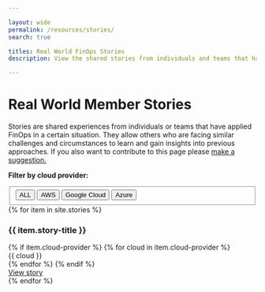 ```yaml
---

layout: wide
permalink: /resources/stories/
search: true

titles: Real World FinOps Stories
description: View the shared stories from individuals and teams that have applied FinOps in a certain situation, allowing others to learn who are facing similar challenges. 

---
```


# Real World Member Stories

Stories are shared experiences from individuals or teams that have applied FinOps in a certain situation. They allow others who are facing similar challenges and circumstances to learn and gain insights into previous approaches. If you also want to contribute to this page please <a href="javascript:void(0);" onclick="modalToggle('modal-contribute')">make a suggestion.</a>


<b>Filter by cloud provider:</b>
<fieldset data-filter-group class="mb-4">
  <button type="button" class="badge-dgrey" data-filter="all">ALL</button>
  <button type="button" class="badge-dgrey" data-filter=".aws">AWS</button>
  <button type="button" class="badge-dgrey" data-filter=".gcp">Google Cloud</button>
  <button type="button" class="badge-dgrey" data-filter=".azure">Azure</button>
</fieldset>


<div class="flex flex-col md:flex-row flex-wrap items-stretch mt-4 js-stories" id="js-stories">
{% for item in site.stories %}
  <div class="md:w-1/2 lg:w-1/3 p-3 flex items-stretch mix {% if item.cloud-provider %}{% for cloud in item.cloud-provider %}{{ cloud | downcase }} {% endfor %}{% endif %}}" data-url="{{ item.url }}">
    <div class="w-full bg-gray-100 rounded-lg px-6 py-8 border-solid border-gray-100 border hover:border-green-500 transition-colors duration-200 shadow-sm cursor-pointer">
      <h3 class="text-xl font-bold text-gray-700 mb-2 mt-0 leading-6">{{ item.story-title }}</h3>
      <div class="my-2">
        {% if item.cloud-provider %} 
          {% for cloud in item.cloud-provider %}
            <div class="text-sm font-semibold text-gray-700 tracking-wider uppercase inline-block pr-4 py-px">{{ cloud }}</div>
          {% endfor %}
        {% endif %}
      </div>
      <div>
        <a class="text-sm text-green-500 transition-colors duration-200" href="{{ item.url }}">View story</a>
      </div>
    </div>
  </div>
{% endfor %}
</div>


<!-- <div class="flex md:flex-row flex-wrap items-stretch bg-gray-100 p-4 rounded-md mt-4">
	{% for story in site.stories %}
  <div class="w-1/2 md:w-1/3 flex items-stretch" data-url="{{ story.url }}">
    <div class="m-2 p-6 bg-white w-full flex flex-col rounded-lg shadow-sm border-solid border-gray-200 border hover:-translate-y-1 hover:shadow-lg transition transform duration-500 cursor-pointer hover:border-green-500">
      <div class="flex-grow">
        <h3 class="text-xl font-bold text-gray-700 mb-2 mt-0 leading-6">{{ story.story-title }}</h3>
        <p class="text-gray-600 w-80 text-sm mb-0">{{ story.company }}</p>
      </div>
      <div class="my-2">
        {% if story.cloud-provider %} 
          {% for cloud in story.cloud-provider %}
            <div class="bg-gray-200 rounded-lg text-sm font-semibold text-gray-700 tracking-wider uppercase inline-block px-2 py-px">{{ cloud }}</div>
          {% endfor %}
        {% endif %}
      </div>
      <div>
        <a class="text-sm text-green-500 transition-colors duration-200" href="{{ story.url }}">View story</a>
      </div>
    </div>
  </div>
  {% endfor %}
</div> -->